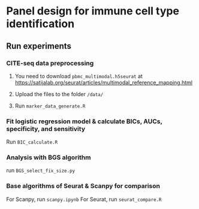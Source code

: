 # Panel design for immune cell type identification

## Run experiments

### CITE-seq data preprocessing ####
1. You need to download `pbmc_multimodal.h5seurat` at https://satijalab.org/seurat/articles/multimodal_reference_mapping.html
2. Upload the files to the folder `/data/`

3. Run `marker_data_generate.R`

### Fit logistic regression model & calculate BICs, AUCs, specificity, and sensitivity ###

Run `BIC_calculate.R`


### Analysis with BGS algorithm ###

run `BGS_select_fix_size.py`

### Base algorithms of Seurat & Scanpy for comparison ###

For Scanpy, run `scanpy.ipynb`
For Seurat, run `seurat_compare.R`
